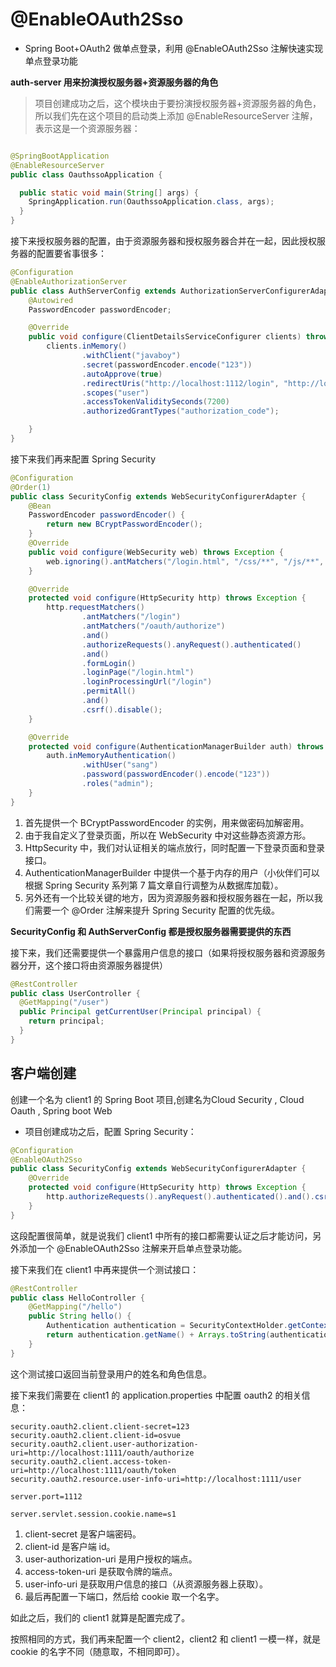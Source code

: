 # @EnableOAuth2Sso

- Spring Boot+OAuth2 做单点登录，利用 @EnableOAuth2Sso 注解快速实现单点登录功能

**auth-server 用来扮演授权服务器+资源服务器的角色**

> 项目创建成功之后，这个模块由于要扮演授权服务器+资源服务器的角色，所以我们先在这个项目的启动类上添加 @EnableResourceServer 注解，表示这是一个资源服务器：

```java

@SpringBootApplication
@EnableResourceServer
public class OauthssoApplication {

  public static void main(String[] args) {
    SpringApplication.run(OauthssoApplication.class, args);
  }
}
```

接下来授权服务器的配置，由于资源服务器和授权服务器合并在一起，因此授权服务器的配置要省事很多：

```java
@Configuration
@EnableAuthorizationServer
public class AuthServerConfig extends AuthorizationServerConfigurerAdapter {
    @Autowired
    PasswordEncoder passwordEncoder;

    @Override
    public void configure(ClientDetailsServiceConfigurer clients) throws Exception {
        clients.inMemory()
                .withClient("javaboy")
                .secret(passwordEncoder.encode("123"))
                .autoApprove(true)
                .redirectUris("http://localhost:1112/login", "http://localhost:1113/login")
                .scopes("user")
                .accessTokenValiditySeconds(7200)
                .authorizedGrantTypes("authorization_code");

    }
}
```

接下来我们再来配置 Spring Security

```java
@Configuration
@Order(1)
public class SecurityConfig extends WebSecurityConfigurerAdapter {
    @Bean
    PasswordEncoder passwordEncoder() {
        return new BCryptPasswordEncoder();
    }
    @Override
    public void configure(WebSecurity web) throws Exception {
        web.ignoring().antMatchers("/login.html", "/css/**", "/js/**", "/images/**");
    }

    @Override
    protected void configure(HttpSecurity http) throws Exception {
        http.requestMatchers()
                .antMatchers("/login")
                .antMatchers("/oauth/authorize")
                .and()
                .authorizeRequests().anyRequest().authenticated()
                .and()
                .formLogin()
                .loginPage("/login.html")
                .loginProcessingUrl("/login")
                .permitAll()
                .and()
                .csrf().disable();
    }

    @Override
    protected void configure(AuthenticationManagerBuilder auth) throws Exception {
        auth.inMemoryAuthentication()
                .withUser("sang")
                .password(passwordEncoder().encode("123"))
                .roles("admin");
    }
}
```

1. 首先提供一个 BCryptPasswordEncoder 的实例，用来做密码加解密用。
2. 由于我自定义了登录页面，所以在 WebSecurity 中对这些静态资源方形。
3. HttpSecurity 中，我们对认证相关的端点放行，同时配置一下登录页面和登录接口。
4. AuthenticationManagerBuilder 中提供一个基于内存的用户（小伙伴们可以根据 Spring Security 系列第 7 篇文章自行调整为从数据库加载）。
5. 另外还有一个比较关键的地方，因为资源服务器和授权服务器在一起，所以我们需要一个 @Order 注解来提升 Spring Security 配置的优先级。

**SecurityConfig 和 AuthServerConfig 都是授权服务器需要提供的东西**

接下来，我们还需要提供一个暴露用户信息的接口（如果将授权服务器和资源服务器分开，这个接口将由资源服务器提供）

```java
@RestController
public class UserController {
  @GetMapping("/user")
  public Principal getCurrentUser(Principal principal) {
    return principal;
  }
}
```

## 客户端创建

创建一个名为 client1 的 Spring Boot 项目,创建名为Cloud Security  , Cloud Oauth , Spring boot Web

- 项目创建成功之后，配置  Spring Security：

```java
@Configuration
@EnableOAuth2Sso
public class SecurityConfig extends WebSecurityConfigurerAdapter {
    @Override
    protected void configure(HttpSecurity http) throws Exception {
        http.authorizeRequests().anyRequest().authenticated().and().csrf().disable();
    }
}
```

这段配置很简单，就是说我们 client1 中所有的接口都需要认证之后才能访问，另外添加一个 @EnableOAuth2Sso 注解来开启单点登录功能。

接下来我们在 client1 中再来提供一个测试接口：

```java
@RestController
public class HelloController {
    @GetMapping("/hello")
    public String hello() {
        Authentication authentication = SecurityContextHolder.getContext().getAuthentication();
        return authentication.getName() + Arrays.toString(authentication.getAuthorities().toArray());
    }
}
```

这个测试接口返回当前登录用户的姓名和角色信息。

接下来我们需要在 client1 的 application.properties 中配置 oauth2 的相关信息：

```properties
security.oauth2.client.client-secret=123
security.oauth2.client.client-id=osvue
security.oauth2.client.user-authorization-uri=http://localhost:1111/oauth/authorize
security.oauth2.client.access-token-uri=http://localhost:1111/oauth/token
security.oauth2.resource.user-info-uri=http://localhost:1111/user

server.port=1112

server.servlet.session.cookie.name=s1
```

1. client-secret 是客户端密码。
2. client-id 是客户端 id。
3. user-authorization-uri 是用户授权的端点。
4. access-token-uri 是获取令牌的端点。
5. user-info-uri 是获取用户信息的接口（从资源服务器上获取）。
6. 最后再配置一下端口，然后给 cookie 取一个名字。

如此之后，我们的 client1 就算是配置完成了。

按照相同的方式，我们再来配置一个 client2，client2 和 client1 一模一样，就是 cookie 的名字不同（随意取，不相同即可）。